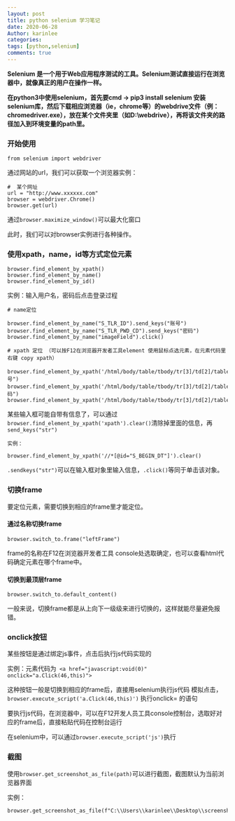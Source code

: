 ```yaml
---
layout: post
title: python selenium 学习笔记
date: 2020-06-28
Author: karinlee
categories: 
tags: [python,selenium]
comments: true
---
```


**Selenium 是一个用于Web应用程序测试的工具。Selenium测试直接运行在浏览器中，就像真正的用户在操作一样。**

**在python3中使用selenium，首先要cmd -> pip3 install selenium 安装selenium库，然后下载相应浏览器（ie，chrome等）的webdrive文件（例：chromedriver.exe），放在某个文件夹里（如D:\webdrive），再将该文件夹的路径加入到环境变量的path里。**



### 开始使用

```
from selenium import webdriver
```

通过网站的url，我们可以获取一个浏览器实例：

```
#  某个网址
url = "http://www.xxxxxx.com"
browser = webdriver.Chrome()
browser.get(url)
```

通过`browser.maximize_window()`可以最大化窗口


此时，我们可以对browser实例进行各种操作。

### 使用xpath，name，id等方式定位元素

```
browser.find_element_by_xpath()
browser.find_element_by_name()
browser.find_element_by_id()
```

实例：输入用户名，密码后点击登录过程

```
# name定位

browser.find_element_by_name("S_TLR_ID").send_keys("账号")
browser.find_element_by_name("S_TLR_PWD_CD").send_keys("密码")
browser.find_element_by_name("imageField").click()

# xpath 定位 （可以按F12在浏览器开发者工具element 使用鼠标点选元素，在元素代码里右键 copy xpath）

browser.find_element_by_xpath('/html/body/table/tbody/tr[3]/td[2]/table[1]/tbody/tr[1]/td[2]/div/input').send_keys("账号")
browser.find_element_by_xpath('/html/body/table/tbody/tr[3]/td[2]/table[1]/tbody/tr[2]/td[2]/div/input').send_keys("密码")
browser.find_element_by_xpath('/html/body/table/tbody/tr[3]/td[2]/table[1]/tbody/tr[3]/td/input').click()

```

某些输入框可能自带有信息了，可以通过`browser.find_element_by_xpath('xpath').clear()`清除掉里面的信息，再`send_keys("str")`


```
实例：

browser.find_element_by_xpath('//*[@id="S_BEGIN_DT"]').clear()
```

`.sendkeys("str")`可以在输入框对象里输入信息，`.click()`等同于单击该对象。

### 切换frame

要定位元素，需要切换到相应的frame里才能定位。

#### 通过名称切换frame

```
browser.switch_to.frame("leftFrame")
```


frame的名称在F12在浏览器开发者工具 console处选取确定，也可以查看html代码确定元素在哪个frame中。

#### 切换到最顶层frame

```
browser.switch_to.default_content()
```

一般来说，切换frame都是从上向下一级级来进行切换的，这样就能尽量避免报错。


### onclick按钮

某些按钮是通过绑定js事件，点击后执行js代码实现的

实例：元素代码为` <a href="javascript:void(0)" onclick="a.Click(46,this)">`

这种按钮一般是切换到相应的frame后，直接用selenium执行js代码 模拟点击，
`browser.execute_script('a.Click(46,this)')`
执行onclick= 的语句


要执行js代码，在浏览器中，可以在F12开发人员工具console控制台，选取好对应的frame后，直接粘贴代码在控制台运行

在selenium中，可以通过`browser.execute_script('js')`执行

### 截图
使用`browser.get_screenshot_as_file(path)`可以进行截图，截图默认为当前浏览器界面


实例：
```
browser.get_screenshot_as_file(f"C:\\Users\\karinlee\\Desktop\\screenshot_yd\\picturename.png")
```
